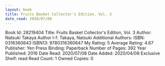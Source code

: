 ```yaml
---
layout: book
title: Fruits Basket Collector's Edition, Vol. 3
date_read: 2020/07/08
---
```


Book Id: 28219404
Title: Fruits Basket Collector's Edition, Vol. 3
Author: Natsuki Takaya
Author l-f: Takaya, Natsuki
Additional Authors: 
ISBN: 0316360643
ISBN13: 9780316360647
My Rating: 5
Average Rating: 4.67
Publisher: Yen Press
Binding: Paperback
Number of Pages: 392
Year Published: 2016
Date Read: 2020/07/08
Date Added: 2020/04/08
Exclusive Shelf: read
Read Count: 1
Owned Copies: 0

